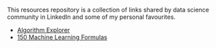

This resources repository is a collection of links shared by data science community in LinkedIn and some of my personal favourites.

* [Algorithm Explorer](https://samrose3.github.io/algorithm-explorer/)
* [150 Machine Learning Formulas](https://drive.google.com/file/d/0B0RLknmL54khUXVrcnZkenNzN1E/view)
